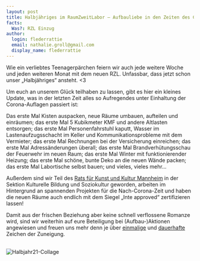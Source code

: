 ```yaml
---
layout: post
title: Halbjähriges im RaumZweitLabor – Aufbauliebe in den Zeiten des Corona
facts:
  Was?: RZL Einzug
author:
  login: flederrattie
  email: nathalie.groll@gmail.com
  display_name: flederrattie
---
```


Wie ein verliebtes Teenagerpärchen feiern wir auch jede weitere Woche und jeden weiteren Monat mit dem neuen RZL. Unfassbar, dass jetzt schon unser „Halbjähriges“ ansteht. <3 

Um euch an unserem Glück teilhaben zu lassen, gibt es hier ein kleines Update, was in der letzten Zeit alles so Aufregendes unter Einhaltung der Corona-Auflagen passiert ist:

Das erste Mal Kisten auspacken, neue Räume umbauen, aufteilen und einräumen; das erste Mal 5 Kubikmeter KMF und andere Altlasten entsorgen; das erste Mal Personenfahrstuhl kaputt,
Wasser im Lastenaufzugsschacht im Keller und Kommunikationsprobleme mit dem Vermieter; das erste Mal Rechnungen bei der Versicherung einreichen; das erste Mal Adressänderungen überall;
das erste Mal Brandverhütungsschau der Feuerwehr im neuen Raum; das erste Mal Winter mit funktionierender Heizung; das erste Mal schöne, bunte Deko an die neuen Wände packen; das erste Mal Labortische selbst bauen;
und vieles, vieles mehr…

Außerdem sind wir Teil des [Rats für Kunst und Kultur Mannheim](https://ratfuerkunst-ma.de/) in der Sektion Kulturelle Bildung und Soziokultur geworden, arbeiten im Hintergrund an spannenden Projekten für die Nach-Corona-Zeit und haben die neuen Räume auch endlich mit dem Siegel „Inte approved“ zertifizieren lassen!

Damit aus der frischen Beziehung aber keine schnell verflossene Romanze wird, sind wir weiterhin auf eure Beteiligung bei (Aufbau-)Aktionen angewiesen und freuen uns mehr denn je über [einmalige](https://raumzeitlabor.de/verein/spenden/) und [dauerhafte](https://raumzeitlabor.de/verein/mitgliedschaft/) Zeichen der Zuneigung. 
<br>
<br>


![Halbjahr21-Collage](/assets/HalbjahrR2L.jpg)

